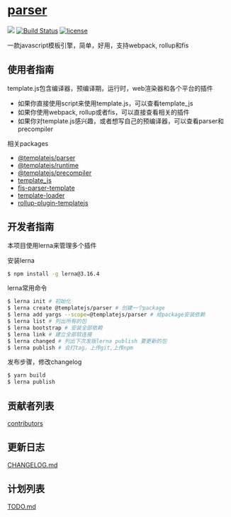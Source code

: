 # [parser](https://github.com/yanhaijing/template.js)
[![](https://img.shields.io/badge/Powered%20by-jslib%20base-brightgreen.svg)](https://github.com/yanhaijing/jslib-base)
[![Build Status](https://travis-ci.org/yanhaijing/template.js.svg?branch=master)](https://travis-ci.org/yanhaijing/template.js)
[![license](https://img.shields.io/badge/license-MIT-blue.svg)](https://github.com/yanhaijing/template.js/blob/master/LICENSE)

一款javascript模板引擎，简单，好用，支持webpack, rollup和fis

## 使用者指南
template.js包含编译器，预编译期，运行时，web渲染器和各个平台的插件

- 如果你直接使用script来使用template.js，可以查看template_js
- 如果你使用webpack, rollup或者fis，可以直接查看相关的插件
- 如果你对template.js感兴趣，或者想写自己的预编译器，可以查看parser和precompiler

相关packages

- [@templatejs/parser](https://github.com/yanhaijing/template.js/blob/master/packages/parser)
- [@templatejs/runtime](https://github.com/yanhaijing/template.js/blob/master/packages/runtime)
- [@templatejs/precompiler](https://github.com/yanhaijing/template.js/blob/master/packages/precompiler)
- [template_js](https://github.com/yanhaijing/template.js/blob/master/packages/template)
- [fis-parser-template](https://github.com/yanhaijing/template.js/blob/master/packages/fis-parser-template)
- [template-loader](https://github.com/yanhaijing/template.js/blob/master/packages/template-loader)
- [rollup-plugin-templatejs](https://github.com/yanhaijing/template.js/blob/master/packages/rollup-plugin-templatejs)

## 开发者指南
本项目使用lerna来管理多个插件

安装lerna

```bash
$ npm install -g lerna@3.16.4
```

lerna常用命令

```bash
$ lerna init # 初始化
$ lerna create @templatejs/parser # 创建一个package
$ lerna add yargs --scope=@templatejs/parser # 给package安装依赖
$ lerna list # 列出所有的包
$ lerna bootstrap # 安装全部依赖
$ lerna link # 建立全部软连接
$ lerna changed # 列出下次发版lerna publish 要更新的包
$ lerna publish # 会打tag，上传git,上传npm
```

发布步骤，修改changelog

```bash
$ yarn build
$ lerna publish
```

## 贡献者列表

[contributors](https://github.com/yanhaijing/template.js/graphs/contributors)

## 更新日志
[CHANGELOG.md](https://github.com/yanhaijing/template.js/blob/master/TODO.md/CHANGELOG.md)

## 计划列表
[TODO.md](https://github.com/yanhaijing/template.js/blob/master/TODO.md)